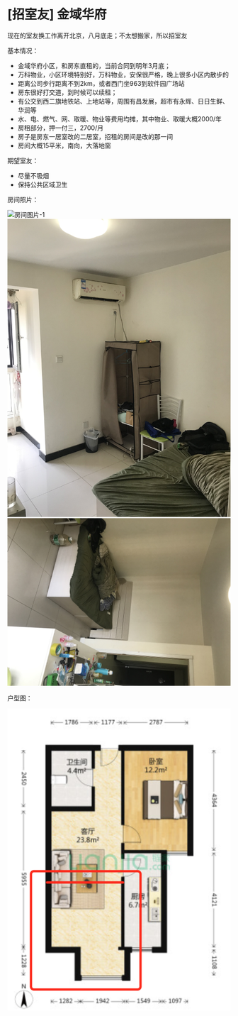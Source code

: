 # [招室友] 金域华府

现在的室友换工作离开北京，八月底走；不太想搬家，所以招室友

基本情况：
+ 金域华府小区，和房东直租的，当前合同到明年3月底；
+ 万科物业，小区环境特别好，万科物业，安保很严格，晚上很多小区内散步的
+ 距离公司步行距离不到2km，或者西门坐963到软件园广场站
+ 房东很好打交道，到时候可以续租；
+ 有公交到西二旗地铁站、上地站等，周围有昌发展，超市有永辉、日日生鲜、华润等
+ 水、电、燃气、网、取暖、物业等费用均摊，其中物业、取暖大概2000/年
+ 房租部分，押一付三，2700/月
+ 房子是房东一居室改的二居室，招租的房间是改的那一间
+ 房间大概15平米，南向，大落地窗

期望室友：
+ 尽量不吸烟
+ 保持公共区域卫生


房间照片：

![房间图片-1](./picture/r1.jpg)
![房间图片-2](./picture/r2.jpg)
![房间图片-3](./picture/r3.jpg)


户型图：

![户型图](./picture/户型图.png)



